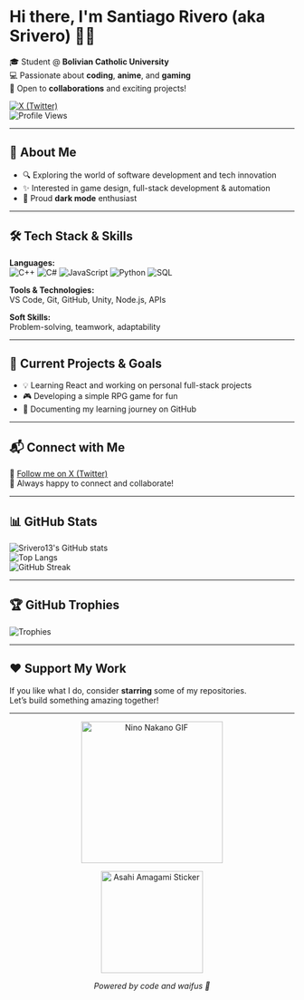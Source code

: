# Hi there, I'm **Santiago Rivero** (aka **Srivero**) 👨‍💻

🎓 Student @ **Bolivian Catholic University**  
💻 Passionate about **coding**, **anime**, and **gaming**  
🤝 Open to **collaborations** and exciting projects!

[![X (Twitter)](https://img.shields.io/badge/X-%40Srivero1234-1DA1F2?style=flat&logo=twitter)](https://x.com/Srivero1234)  
![Profile Views](https://komarev.com/ghpvc/?username=Srivero13&label=Profile%20Views&color=blueviolet&style=flat)

---

## 🧠 About Me

- 🔍 Exploring the world of software development and tech innovation  
- ✨ Interested in game design, full-stack development & automation  
- 🌙 Proud **dark mode** enthusiast

---

## 🛠️ Tech Stack & Skills

**Languages:**  
![C++](https://img.shields.io/badge/C++-00599C?style=flat&logo=c%2B%2B&logoColor=white)
![C#](https://img.shields.io/badge/C%23-239120?style=flat&logo=c-sharp&logoColor=white)
![JavaScript](https://img.shields.io/badge/JavaScript-F7DF1E?style=flat&logo=javascript&logoColor=black)
![Python](https://img.shields.io/badge/Python-3776AB?style=flat&logo=python&logoColor=white)
![SQL](https://img.shields.io/badge/SQL-4479A1?style=flat&logo=sqlite&logoColor=white)

**Tools & Technologies:**  
VS Code, Git, GitHub, Unity, Node.js, APIs

**Soft Skills:**  
Problem-solving, teamwork, adaptability

---

## 🚀 Current Projects & Goals

- 💡 Learning React and working on personal full-stack projects  
- 🎮 Developing a simple RPG game for fun  
- 📘 Documenting my learning journey on GitHub

---

## 📬 Connect with Me

📨 [Follow me on X (Twitter)](https://x.com/Srivero1234)  
💬 Always happy to connect and collaborate!

---

## 📊 GitHub Stats

![Srivero13's GitHub stats](https://github-readme-stats.vercel.app/api?username=Srivero13&show_icons=true&theme=radical)  
![Top Langs](https://github-readme-stats.vercel.app/api/top-langs/?username=Srivero13&layout=compact&theme=radical)  
![GitHub Streak](https://streak-stats.demolab.com?user=Srivero13&theme=radical&date_format=M%20j%5B%2C%20Y%5D)

---

## 🏆 GitHub Trophies

![Trophies](https://github-profile-trophy.vercel.app/?username=Srivero13&theme=radical&margin-w=10&row=1)

---

## ❤️ Support My Work

If you like what I do, consider **starring** some of my repositories.  
Let’s build something amazing together!

---

<p align="center">
  <img src="https://media.tenor.com/B2uJzWZ6eqIAAAAC/nino-gotoubun.gif" width="250" alt="Nino Nakano GIF" />
</p>

<p align="center">
  <img src="https://i.pinimg.com/736x/58/21/09/582109c298ac3112130702779adc7f3b.jpg" width="180" alt="Asahi Amagami Sticker" />
</p>

<p align="center"><i>Powered by code and waifus 🖤</i></p>
